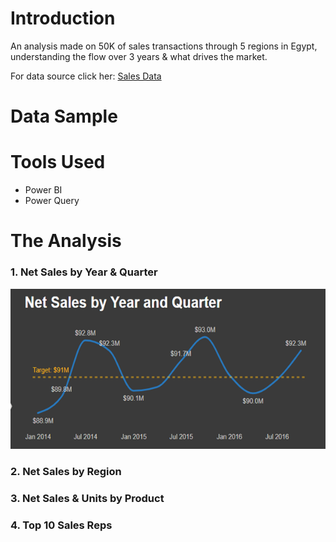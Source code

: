 # Introduction
  An analysis made on 50K of sales transactions through 5 regions in Egypt, understanding the flow over 3 years & what drives the market.
  
  For data source click her: [Sales Data](/Source_Data/)

# Data Sample
  

# Tools Used
  * Power BI
  * Power Query

# The Analysis

  ### 1. Net Sales by Year & Quarter
  ![](Images/1_Net_Sales_by_Yr_&_Qtr.PNG)
  ### 2. Net Sales by Region
  ### 3. Net Sales & Units by Product
  ### 4. Top 10 Sales Reps
